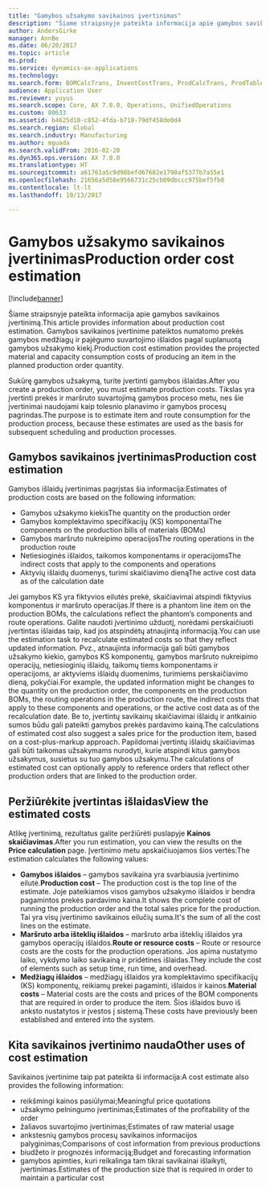 ```yaml
---
title: "Gamybos užsakymo savikainos įvertinimas"
description: "Šiame straipsnyje pateikta informacija apie gamybos savikainos įvertinimą. Gamybos savikainos įvertinime pateiktos numatomo prekės gamybos medžiagų ir pajėgumo suvartojimo išlaidos pagal suplanuotą gamybos užsakymo kiekį."
author: AndersGirke
manager: AnnBe
ms.date: 06/20/2017
ms.topic: article
ms.prod: 
ms.service: dynamics-ax-applications
ms.technology: 
ms.search.form: BOMCalcTrans, InventCostTrans, ProdCalcTrans, ProdTableJour, ProdTableListPage
audience: Application User
ms.reviewer: yuyus
ms.search.scope: Core, AX 7.0.0, Operations, UnifiedOperations
ms.custom: 80633
ms.assetid: b4625d10-c852-4fda-b718-79df458de0d4
ms.search.region: Global
ms.search.industry: Manufacturing
ms.author: mguada
ms.search.validFrom: 2016-02-28
ms.dyn365.ops.version: AX 7.0.0
ms.translationtype: HT
ms.sourcegitcommit: a61761a5c9d98befd67682e1790af5377b7a55e1
ms.openlocfilehash: 21656a5d58e9566731c25cb09dbccc975bef5fb0
ms.contentlocale: lt-lt
ms.lasthandoff: 10/13/2017

---
```


# <a name="production-order-cost-estimation"></a><span data-ttu-id="a749a-104">Gamybos užsakymo savikainos įvertinimas</span><span class="sxs-lookup"><span data-stu-id="a749a-104">Production order cost estimation</span></span>

[!include[banner](../includes/banner.md)]


<span data-ttu-id="a749a-105">Šiame straipsnyje pateikta informacija apie gamybos savikainos įvertinimą.</span><span class="sxs-lookup"><span data-stu-id="a749a-105">This article provides information about production cost estimation.</span></span> <span data-ttu-id="a749a-106">Gamybos savikainos įvertinime pateiktos numatomo prekės gamybos medžiagų ir pajėgumo suvartojimo išlaidos pagal suplanuotą gamybos užsakymo kiekį.</span><span class="sxs-lookup"><span data-stu-id="a749a-106">Production cost estimation provides the projected material and capacity consumption costs of producing an item in the planned production order quantity.</span></span> 

<span data-ttu-id="a749a-107">Sukūrę gamybos užsakymą, turite įvertinti gamybos išlaidas.</span><span class="sxs-lookup"><span data-stu-id="a749a-107">After you create a production order, you must estimate production costs.</span></span> <span data-ttu-id="a749a-108">Tikslas yra įvertinti prekės ir maršruto suvartojimą gamybos proceso metu, nes šie įvertinimai naudojami kaip tolesnio planavimo ir gamybos procesų pagrindas.</span><span class="sxs-lookup"><span data-stu-id="a749a-108">The purpose is to estimate item and route consumption for the production process, because these estimates are used as the basis for subsequent scheduling and production processes.</span></span>

## <a name="production-cost-estimation"></a><span data-ttu-id="a749a-109">Gamybos savikainos įvertinimas</span><span class="sxs-lookup"><span data-stu-id="a749a-109">Production cost estimation</span></span>
<span data-ttu-id="a749a-110">Gamybos išlaidų įvertinimas pagrįstas šia informacija:</span><span class="sxs-lookup"><span data-stu-id="a749a-110">Estimates of production costs are based on the following information:</span></span>

-   <span data-ttu-id="a749a-111">Gamybos užsakymo kiekis</span><span class="sxs-lookup"><span data-stu-id="a749a-111">The quantity on the production order</span></span>
-   <span data-ttu-id="a749a-112">Gamybos komplektavimo specifikacijų (KS) komponentai</span><span class="sxs-lookup"><span data-stu-id="a749a-112">The components on the production bills of materials (BOMs)</span></span>
-   <span data-ttu-id="a749a-113">Gamybos maršruto nukreipimo operacijos</span><span class="sxs-lookup"><span data-stu-id="a749a-113">The routing operations in the production route</span></span>
-   <span data-ttu-id="a749a-114">Netiesioginės išlaidos, taikomos komponentams ir operacijoms</span><span class="sxs-lookup"><span data-stu-id="a749a-114">The indirect costs that apply to the components and operations</span></span>
-   <span data-ttu-id="a749a-115">Aktyvių išlaidų duomenys, turimi skaičiavimo dieną</span><span class="sxs-lookup"><span data-stu-id="a749a-115">The active cost data as of the calculation date</span></span>

<span data-ttu-id="a749a-116">Jei gamybos KS yra fiktyvios eilutės prekė, skaičiavimai atspindi fiktyvius komponentus ir maršruto operacijas.</span><span class="sxs-lookup"><span data-stu-id="a749a-116">If there is a phantom line item on the production BOMs, the calculations reflect the phantom’s components and route operations.</span></span> <span data-ttu-id="a749a-117">Galite naudoti įvertinimo užduotį, norėdami perskaičiuoti įvertintas išlaidas taip, kad jos atspindėtų atnaujintą informaciją.</span><span class="sxs-lookup"><span data-stu-id="a749a-117">You can use the estimation task to recalculate estimated costs so that they reflect updated information.</span></span> <span data-ttu-id="a749a-118">Pvz., atnaujinta informacija gali būti gamybos užsakymo kiekio, gamybos KS komponentų, gamybos maršruto nukreipimo operacijų, netiesioginių išlaidų, taikomų tiems komponentams ir operacijoms, ar aktyviems išlaidų duomenims, turimiems perskaičiavimo dieną, pokyčiai.</span><span class="sxs-lookup"><span data-stu-id="a749a-118">For example, the updated information might be changes to the quantity on the production order, the components on the production BOMs, the routing operations in the production route, the indirect costs that apply to these components and operations, or the active cost data as of the recalculation date.</span></span> <span data-ttu-id="a749a-119">Be to, įvertintų savikainų skaičiavimai išlaidų ir antkainio sumos būdu gali pateikti gamybos prekės pardavimo kainą.</span><span class="sxs-lookup"><span data-stu-id="a749a-119">The calculations of estimated cost also suggest a sales price for the production item, based on a cost-plus-markup approach.</span></span> <span data-ttu-id="a749a-120">Papildomai įvertintų išlaidų skaičiavimas gali būti taikomas užsakymams nurodyti, kurie atspindi kitus gamybos užsakymus, susietus su tuo gamybos užsakymu.</span><span class="sxs-lookup"><span data-stu-id="a749a-120">The calculations of estimated cost can optionally apply to reference orders that reflect other production orders that are linked to the production order.</span></span>

## <a name="view-the-estimated-costs"></a><span data-ttu-id="a749a-121">Peržiūrėkite įvertintas išlaidas</span><span class="sxs-lookup"><span data-stu-id="a749a-121">View the estimated costs</span></span>
<span data-ttu-id="a749a-122">Atlikę įvertinimą, rezultatus galite peržiūrėti puslapyje **Kainos skaičiavimas**.</span><span class="sxs-lookup"><span data-stu-id="a749a-122">After you run estimation, you can view the results on the **Price calculation** page.</span></span> <span data-ttu-id="a749a-123">Įvertinimo metu apskaičiuojamos šios vertės:</span><span class="sxs-lookup"><span data-stu-id="a749a-123">The estimation calculates the following values:</span></span>

-   <span data-ttu-id="a749a-124">**Gamybos išlaidos** – gamybos savikaina yra svarbiausia įvertinimo eilutė.</span><span class="sxs-lookup"><span data-stu-id="a749a-124">**Production cost** – The production cost is the top line of the estimate.</span></span> <span data-ttu-id="a749a-125">Joje pateikiamos visos gamybos užsakymo išlaidos ir bendra pagamintos prekės pardavimo kaina.</span><span class="sxs-lookup"><span data-stu-id="a749a-125">It shows the complete cost of running the production order and the total sales price for the production.</span></span> <span data-ttu-id="a749a-126">Tai yra visų įvertinimo savikainos eilučių suma.</span><span class="sxs-lookup"><span data-stu-id="a749a-126">It's the sum of all the cost lines on the estimate.</span></span>
-   <span data-ttu-id="a749a-127">**Maršruto arba išteklių išlaidos** – maršruto arba išteklių išlaidos yra gamybos operacijų išlaidos.</span><span class="sxs-lookup"><span data-stu-id="a749a-127">**Route or resource costs** – Route or resource costs are the costs for the production operations.</span></span> <span data-ttu-id="a749a-128">Jos apima nustatymo laiko, vykdymo laiko savikainą ir pridėtines išlaidas.</span><span class="sxs-lookup"><span data-stu-id="a749a-128">They include the cost of elements such as setup time, run time, and overhead.</span></span>
-   <span data-ttu-id="a749a-129">**Medžiagų išlaidos** – medžiagų išlaidos yra komplektavimo specifikacijų (KS) komponentų, reikiamų prekei pagaminti, išlaidos ir kainos.</span><span class="sxs-lookup"><span data-stu-id="a749a-129">**Material costs** – Material costs are the costs and prices of the BOM components that are required in order to produce the item.</span></span> <span data-ttu-id="a749a-130">Šios išlaidos buvo iš anksto nustatytos ir įvestos į sistemą.</span><span class="sxs-lookup"><span data-stu-id="a749a-130">These costs have previously been established and entered into the system.</span></span>

## <a name="other-uses-of-cost-estimation"></a><span data-ttu-id="a749a-131">Kita savikainos įvertinimo nauda</span><span class="sxs-lookup"><span data-stu-id="a749a-131">Other uses of cost estimation</span></span>
<span data-ttu-id="a749a-132">Savikainos įvertinime taip pat pateikta ši informacija:</span><span class="sxs-lookup"><span data-stu-id="a749a-132">A cost estimate also provides the following information:</span></span>

-   <span data-ttu-id="a749a-133">reikšmingi kainos pasiūlymai;</span><span class="sxs-lookup"><span data-stu-id="a749a-133">Meaningful price quotations</span></span>
-   <span data-ttu-id="a749a-134">užsakymo pelningumo įvertinimas;</span><span class="sxs-lookup"><span data-stu-id="a749a-134">Estimates of the profitability of the order</span></span>
-   <span data-ttu-id="a749a-135">žaliavos suvartojimo įvertinimas;</span><span class="sxs-lookup"><span data-stu-id="a749a-135">Estimates of raw material usage</span></span>
-   <span data-ttu-id="a749a-136">ankstesnių gamybos procesų savikainos informacijos palyginimas;</span><span class="sxs-lookup"><span data-stu-id="a749a-136">Comparisons of cost information from previous productions</span></span>
-   <span data-ttu-id="a749a-137">biudžeto ir prognozės informaciją;</span><span class="sxs-lookup"><span data-stu-id="a749a-137">Budget and forecasting information</span></span>
-   <span data-ttu-id="a749a-138">gamybos apimties, kuri reikalinga tam tikrai savikainai išlaikyti, įvertinimas.</span><span class="sxs-lookup"><span data-stu-id="a749a-138">Estimates of the production size that is required in order to maintain a particular cost</span></span>





